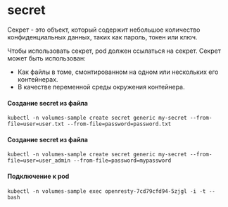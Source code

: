 # secret

Секрет - это объект, который содержит небольшое количество 
конфиденциальных данных, таких как пароль, токен или ключ.

Чтобы использовать секрет, pod должен ссылаться на секрет. 
Секрет может быть использован:

- Как файлы в томе, смонтированном на одном или нескольких 
его контейнерах.
- В качестве переменной среды окружения контейнера.

#### Создание secret из файла 
`kubectl -n volumes-sample create secret generic my-secret --from-file=user=user.txt --from-file=password=password.txt`

#### Создание secret из файла 
`kubectl -n volumes-sample create secret generic my-secret --from-file=user=user_admin --from-file=password=mypassword`
 
#### Подключение к pod
`kubectl -n volumes-sample exec openresty-7cd79cfd94-5zjgl -i -t -- bash`